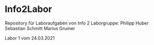 # Info2Labor
Repository für Laboraufgaben von Info 2
Laborgruppe:
Philipp Huber
Sebastian Schmitt
Marius Grumer

Labor 1 vom 24.03.2021
